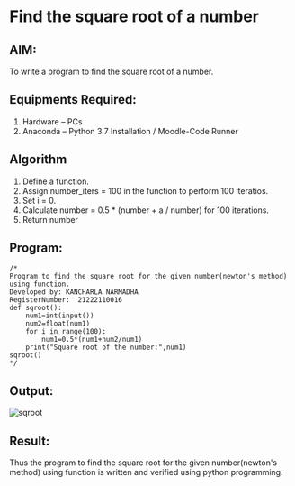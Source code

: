 # Find the square root of a number

## AIM:
To write a program to find the square root of a number.

## Equipments Required:
1. Hardware – PCs
2. Anaconda – Python 3.7 Installation / Moodle-Code Runner

## Algorithm
1. Define a function.
2. Assign number_iters = 100 in the function to perform 100 iteratios.
3. Set i = 0.
4. Calculate  number = 0.5 * (number + a / number) for 100 iterations.
5. Return number

## Program:
```
/*
Program to find the square root for the given number(newton's method) using function.
Developed by: KANCHARLA NARMADHA
RegisterNumber:  21222110016
def sqroot():
    num1=int(input())
    num2=float(num1)
    for i in range(100): 
        num1=0.5*(num1+num2/num1)
    print("Square root of the number:",num1)
sqroot()
*/
```

## Output:
![sqroot](https://user-images.githubusercontent.com/119559316/234809981-f3b46054-cdac-4b9d-92b6-19a368fc06ae.png)

## Result:
Thus the program to find the square root for the given number(newton's method) using function is written and verified using python programming.

